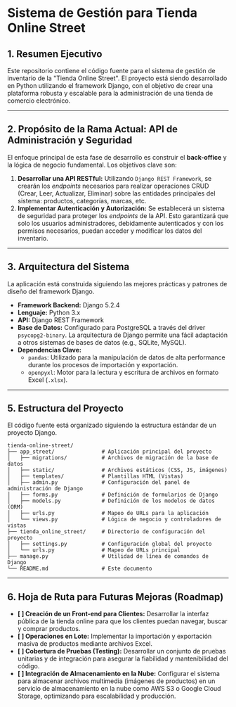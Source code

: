 # Sistema de Gestión para Tienda Online Street

## 1. Resumen Ejecutivo

Este repositorio contiene el código fuente para el sistema de gestión de inventario de la "Tienda Online Street". El proyecto está siendo desarrollado en Python utilizando el framework Django, con el objetivo de crear una plataforma robusta y escalable para la administración de una tienda de comercio electrónico.

---

## 2. Propósito de la Rama Actual: API de Administración y Seguridad

El enfoque principal de esta fase de desarrollo es construir el **back-office** y la lógica de negocio fundamental. Los objetivos clave son:

1.  **Desarrollar una API RESTful:** Utilizando `Django REST Framework`, se crearán los *endpoints* necesarios para realizar operaciones CRUD (Crear, Leer, Actualizar, Eliminar) sobre las entidades principales del sistema: productos, categorías, marcas, etc.
2.  **Implementar Autenticación y Autorización:** Se establecerá un sistema de seguridad para proteger los *endpoints* de la API. Esto garantizará que solo los usuarios administradores, debidamente autenticados y con los permisos necesarios, puedan acceder y modificar los datos del inventario.

---

## 3. Arquitectura del Sistema

La aplicación está construida siguiendo las mejores prácticas y patrones de diseño del framework Django.

-   **Framework Backend:** Django 5.2.4
-   **Lenguaje:** Python 3.x
-   **API:** Django REST Framework
-   **Base de Datos:** Configurado para PostgreSQL a través del driver `psycopg2-binary`. La arquitectura de Django permite una fácil adaptación a otros sistemas de bases de datos (e.g., SQLite, MySQL).
-   **Dependencias Clave:**
    -   `pandas`: Utilizado para la manipulación de datos de alta performance durante los procesos de importación y exportación.
    -   `openpyxl`: Motor para la lectura y escritura de archivos en formato Excel (`.xlsx`).

---


## 5. Estructura del Proyecto

El código fuente está organizado siguiendo la estructura estándar de un proyecto Django.
```
tienda-online-street/
├── app_street/               # Aplicación principal del proyecto
│   ├── migrations/           # Archivos de migración de la base de datos
│   ├── static/               # Archivos estáticos (CSS, JS, imágenes)
│   ├── templates/            # Plantillas HTML (Vistas)
│   ├── admin.py              # Configuración del panel de administración de Django
│   ├── forms.py              # Definición de formularios de Django
│   ├── models.py             # Definición de los modelos de datos (ORM)
│   ├── urls.py               # Mapeo de URLs para la aplicación
│   └── views.py              # Lógica de negocio y controladores de vistas
├── tienda_online_street/     # Directorio de configuración del proyecto
│   ├── settings.py           # Configuración global del proyecto
│   └── urls.py               # Mapeo de URLs principal
├── manage.py                 # Utilidad de línea de comandos de Django
└── README.md                 # Este documento
```

---

## 6. Hoja de Ruta para Futuras Mejoras (Roadmap)

-   **[ ] Creación de un Front-end para Clientes:** Desarrollar la interfaz pública de la tienda online para que los clientes puedan navegar, buscar y comprar productos.
-   **[ ] Operaciones en Lote:** Implementar la importación y exportación masiva de productos mediante archivos Excel.
-   **[ ] Cobertura de Pruebas (Testing):** Desarrollar un conjunto de pruebas unitarias y de integración para asegurar la fiabilidad y mantenibilidad del código.
-   **[ ] Integración de Almacenamiento en la Nube:** Configurar el sistema para almacenar archivos multimedia (imágenes de productos) en un servicio de almacenamiento en la nube como AWS S3 o Google Cloud Storage, optimizando para escalabilidad y producción.
